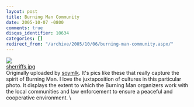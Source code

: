 ```yaml
---
layout: post
title: Burning Man Community
date: 2005-10-07 -0800
comments: true
disqus_identifier: 10634
categories: []
redirect_from: "/archive/2005/10/06/burning-man-community.aspx/"
---
```


[![](http://static.flickr.com/29/50347517_110d2918a9_m.jpg)](http://www.flickr.com/photos/mlk/50347517/ "photo sharing")
\
 [sherriffs.jpg](http://www.flickr.com/photos/mlk/50347517/) \
 Originally uploaded by [soymlk](http://www.flickr.com/people/mlk/).
It's pics like these that really capture the spirit of Burning Man. I
love the juxtaposition of cultures in this particular photo. It displays
the extent to which the Burning Man organizers work with the local
communities and law enforcement to ensure a peaceful and cooperative
environment. \


